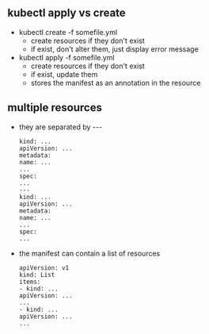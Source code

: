 ## kubectl apply vs create
- kubectl create -f somefile.yml
    - create resources if they don't exist
    - if exist, don't alter them, just display error message
- kubectl apply -f somefile.yml
    - create resources if they don't exist
    - if exist, update them
    - stores the manifest as an annotation in the resource

## multiple resources
- they are separated by ---
    ```
    kind: ...
    apiVersion: ...
    metadata:
    name: ...
    ...
    spec:
    ...
    ---
    kind: ...
    apiVersion: ...
    metadata:
    name: ...
    ...
    spec: 
    ...
    ```
- the manifest can contain a list of resources
    ```
    apiVersion: v1
    kind: List
    items:
    - kind: ...
    apiVersion: ...
    ...
    - kind: ...
    apiVersion: ...
    ...
    ```
